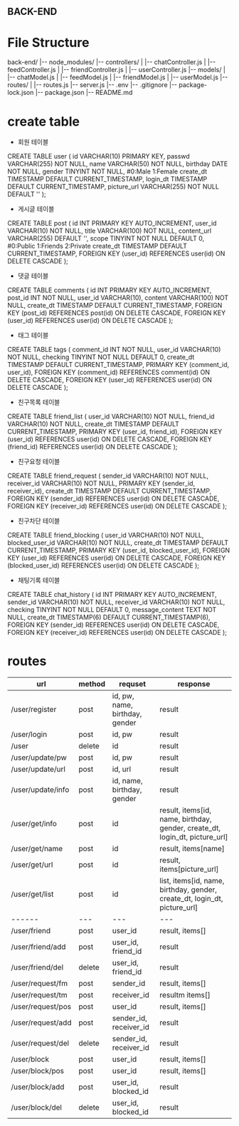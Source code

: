 ## BACK-END

# File Structure

back-end/
|-- node_modules/
|-- controllers/
|   |-- chatController.js
|   |-- feedController.js
|   |-- friendController.js
|   |-- userController.js
|-- models/
|   |-- chatModel.js
|   |-- feedModel.js
|   |-- friendModel.js
|   |-- userModel.js
|-- routes/
|   |-- routes.js
|-- server.js
|-- .env
|-- .gitignore
|-- package-lock.json
|-- package.json
|-- README.md


# create table

- 회원 테이블

CREATE TABLE user (
    id VARCHAR(10) PRIMARY KEY,
    passwd VARCHAR(255) NOT NULL,
    name VARCHAR(50) NOT NULL,
    birthday DATE NOT NULL,
    gender TINYINT NOT NULL, #0:Male 1:Female
    create_dt TIMESTAMP DEFAULT CURRENT_TIMESTAMP,
    login_dt TIMESTAMP DEFAULT CURRENT_TIMESTAMP,
    picture_url VARCHAR(255) NOT NULL DEFAULT ''
);

- 게시글 테이블

CREATE TABLE post (
    id INT PRIMARY KEY AUTO_INCREMENT,
    user_id VARCHAR(10) NOT NULL,
    title VARCHAR(100) NOT NULL,
    content_url VARCHAR(255) DEFAULT '',
    scope TINYINT NOT NULL DEFAULT 0, #0:Public 1:Friends 2:Private
    create_dt TIMESTAMP DEFAULT CURRENT_TIMESTAMP,
    FOREIGN KEY (user_id) REFERENCES user(id) ON DELETE CASCADE
);

- 댓글 테이블

CREATE TABLE comments (
    id INT PRIMARY KEY AUTO_INCREMENT,
    post_id INT NOT NULL,
    user_id VARCHAR(10),
    content VARCHAR(100) NOT NULL,
    create_dt TIMESTAMP DEFAULT CURRENT_TIMESTAMP,
    FOREIGN KEY (post_id) REFERENCES post(id) ON DELETE CASCADE,
    FOREIGN KEY (user_id) REFERENCES user(id) ON DELETE CASCADE
);

- 태그 테이블

CREATE TABLE tags (
    comment_id INT NOT NULL,
    user_id VARCHAR(10) NOT NULL,
    checking TINYINT NOT NULL DEFAULT 0,
    create_dt TIMESTAMP DEFAULT CURRENT_TIMESTAMP,
    PRIMARY KEY (comment_id, user_id),
    FOREIGN KEY (comment_id) REFERENCES comment(id) ON DELETE CASCADE,
    FOREIGN KEY (user_id) REFERENCES user(id) ON DELETE CASCADE
);

- 친구목록 테이블

CREATE TABLE friend_list (
    user_id VARCHAR(10) NOT NULL,
    friend_id VARCHAR(10) NOT NULL,
    create_dt TIMESTAMP DEFAULT CURRENT_TIMESTAMP,
    PRIMARY KEY (user_id, friend_id),
    FOREIGN KEY (user_id) REFERENCES user(id) ON DELETE CASCADE,
    FOREIGN KEY (friend_id) REFERENCES user(id) ON DELETE CASCADE
);

- 친구요청 테이블

CREATE TABLE friend_request (
    sender_id VARCHAR(10) NOT NULL,
    receiver_id VARCHAR(10) NOT NULL,
    PRIMARY KEY (sender_id, receiver_id),
    create_dt TIMESTAMP DEFAULT CURRENT_TIMESTAMP,
    FOREIGN KEY (sender_id) REFERENCES user(id) ON DELETE CASCADE,
    FOREIGN KEY (receiver_id) REFERENCES user(id) ON DELETE CASCADE
);

- 친구차단 테이블

CREATE TABLE friend_blocking (
    user_id VARCHAR(10) NOT NULL,
    blocked_user_id VARCHAR(10) NOT NULL,
    create_dt TIMESTAMP DEFAULT CURRENT_TIMESTAMP,
    PRIMARY KEY (user_id, blocked_user_id),
    FOREIGN KEY (user_id) REFERENCES user(id) ON DELETE CASCADE,
    FOREIGN KEY (blocked_user_id) REFERENCES user(id) ON DELETE CASCADE
);

- 채팅기록 테이블

CREATE TABLE chat_history (
    id INT PRIMARY KEY AUTO_INCREMENT,
    sender_id VARCHAR(10) NOT NULL,
    receiver_id VARCHAR(10) NOT NULL,
    checking TINYINT NOT NULL DEFAULT 0,
    message_content TEXT NOT NULL,
    create_dt TIMESTAMP(6) DEFAULT CURRENT_TIMESTAMP(6),
    FOREIGN KEY (sender_id) REFERENCES user(id) ON DELETE CASCADE,
    FOREIGN KEY (receiver_id) REFERENCES user(id) ON DELETE CASCADE
);


# routes

|url|method|requset|response|
|------|---|---|---|
|/user/register|post|id, pw, name, birthday, gender|result|
|/user/login|post|id, pw|result|
|/user|delete|id|result|
|/user/update/pw|post|id, pw|result|
|/user/update/url|post|id, url|result|
|/user/update/info|post|id, name, birthday, gender|result|
|/user/get/info|post|id|result, items[id, name, birthday, gender, create_dt, login_dt, picture_url]|
|/user/get/name|post|id|result, items[name]|
|/user/get/url|post|id|result, items[picture_url]|
|/user/get/list|post|id|list, items[id, name, birthday, gender, create_dt, login_dt, picture_url]|
|------|---|---|---|
|/user/friend|post|user_id|result, items[]|
|/user/friend/add|post|user_id, friend_id|result|
|/user/friend/del|delete|user_id, friend_id|result|
|/user/request/fm|post|sender_id|result, items[]|
|/user/request/tm|post|receiver_id|resultm items[]|
|/user/request/pos|post|user_id|result, items[]|
|/user/request/add|post|sender_id, receiver_id|result|
|/user/request/del|delete|sender_id, receiver_id|result|
|/user/block|post|user_id|result, items[]|
|/user/block/pos|post|user_id|result, items[]|
|/user/block/add|post|user_id, blocked_id|result|
|/user/block/del|delete|user_id, blocked_id|result|